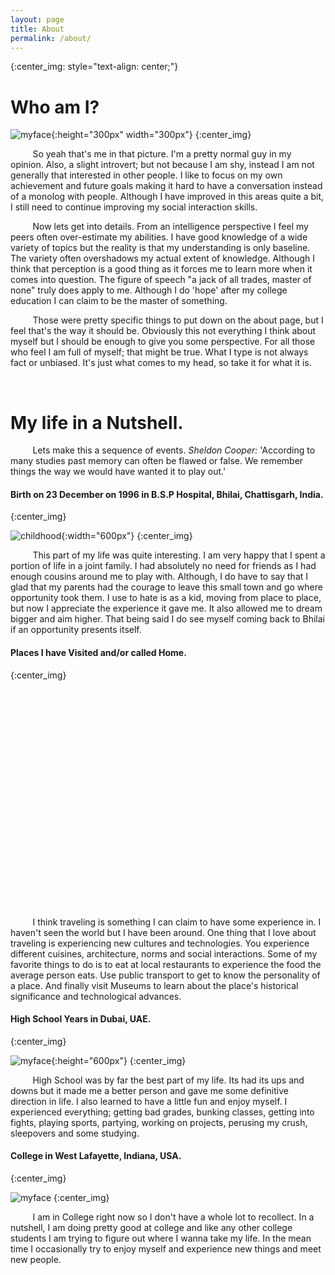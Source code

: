 ```yaml
---
layout: page
title: About
permalink: /about/
---
```


{:center_img: style="text-align: center;"}

# Who am I?

![myface](https://scontent-ort2-1.xx.fbcdn.net/v/t1.0-9/12063434_10204282048726475_7634428386806909401_n.jpg?oh=3b2305e57e939415540849b0c7d3758a&oe=5AB2B525 "This is when I was leading somewhat of an healthy lifestyle. Things have changed a little."){:height="300px" width="300px"}
{:center_img}

&nbsp;&nbsp;&nbsp;&nbsp;&nbsp;&nbsp;&nbsp;&nbsp;
So yeah that's me in that picture. I'm a pretty normal guy in my opinion. Also, a slight introvert; but not because I am shy, instead I am not generally that interested in other people. I like to focus on my own achievement and future goals making it hard to have a conversation instead of a monolog with people. Although I have improved in this areas quite a bit, I still need to continue improving my social interaction skills.

&nbsp;&nbsp;&nbsp;&nbsp;&nbsp;&nbsp;&nbsp;&nbsp;
Now lets get into details. From an intelligence perspective I feel my peers often over-estimate my abilities. I have good knowledge of a wide variety of topics but the reality is that my understanding is only baseline. The variety often overshadows my actual extent of knowledge. Although I think that perception is a good thing as it forces me to learn more when it comes into question. The figure of speech "a jack of all trades, master of none" truly does apply to me. Although I do 'hope' after my college education I can claim to be the master of something.

&nbsp;&nbsp;&nbsp;&nbsp;&nbsp;&nbsp;&nbsp;&nbsp;
Those were pretty specific things to put down on the about page, but I feel that's the way it should be. Obviously this not everything I think about myself but I should be enough to give you some perspective. For all those who feel I am full of myself; that might be true. What I type is not always fact or unbiased. It's just what comes to my head, so take it for what it is.

&nbsp;&nbsp;&nbsp;&nbsp;&nbsp;&nbsp;&nbsp;&nbsp;

# My life in a Nutshell.

&nbsp;&nbsp;&nbsp;&nbsp;&nbsp;&nbsp;&nbsp;&nbsp;
Lets make this a sequence of events. *Sheldon Cooper:* 'According to many studies past memory can often be flawed or false. We remember things the way we would have wanted it to play out.'

#### Birth on 23 December on 1996 in B.S.P Hospital, Bhilai, Chattisgarh, India.
{:center_img}

![childhood](https://scontent-ort2-1.xx.fbcdn.net/v/t1.0-9/10845965_10202615536784718_25816546873617145_n.jpg?oh=b55c254e545b8ebb9bdb46b149613b8f&oe=5AC21EDF "I am the cute baby in the middle."){:width="600px"}
{:center_img}

&nbsp;&nbsp;&nbsp;&nbsp;&nbsp;&nbsp;&nbsp;&nbsp;
This part of my life was quite interesting. I am very happy that I spent a portion of life in a joint family. I had absolutely no need for friends as I had enough cousins around me to play with. Although, I do have to say that I glad that my parents had the courage to leave this small town and go where opportunity took them. I use to hate is as a kid, moving from place to place, but now I appreciate the experience it gave me. It also allowed me to dream bigger and aim higher. That being said I do see myself coming back to Bhilai if an opportunity presents itself.

#### Places I have Visited and/or called Home.
{:center_img}

<!--- Import Scripts --->
<script src="https://www.amcharts.com/lib/3/ammap.js" type="text/javascript"></script>
<script src="https://www.amcharts.com/lib/3/maps/js/worldHigh.js" type="text/javascript"></script>
<script src="https://www.amcharts.com/lib/3/themes/dark.js" type="text/javascript"></script>

<!--- Create Division (Fix Centering Issues) --->
<div style="margin: 0 auto; height: 350px; width: 750px;">
<div id="mapdiv" style="width: 100%; height: 100%;"></div></div>

<!--- Custom Script --->
<script type="text/javascript">
  // Object Def
  var map = AmCharts.makeChart("mapdiv",{

    // Map Settings
    type: "map",
    theme: "dark",
    projection: "eckert5",
    panEventsEnabled : true,
    backgroundColor : "#FDFDFD",
    backgroundAlpha : 0,
    zoomControl: {
      zoomControlEnabled : false
    },

    // Country Selection
    dataProvider : {
      map : "worldHigh",
      getAreasFromMap : true,
      areas : [
	       {"id": "FR", "showAsSelected": true},
	       {"id": "DE", "showAsSelected": true},
	       {"id": "IT", "showAsSelected": true},
	       {"id": "CH", "showAsSelected": true},
	       {"id": "GB", "showAsSelected": true},
	       {"id": "MX", "showAsSelected": true},
	       {"id": "US", "showAsSelected": true},
	       {"id": "EG", "showAsSelected": true},
	       {"id": "CN", "showAsSelected": true},
	       {"id": "IN", "showAsSelected": true},
	       {"id": "JO", "showAsSelected": true},
	       {"id": "KW", "showAsSelected": true},
	       {"id": "LB", "showAsSelected": true},
	       {"id": "NP", "showAsSelected": true},
	       {"id": "OM", "showAsSelected": true},
	       {"id": "QA", "showAsSelected": true},
	       {"id": "SG", "showAsSelected": true},
	       {"id": "SY", "showAsSelected": true},
         {"id": "TR", "showAsSelected": true},
	       {"id": "AE", "showAsSelected": true}
      ]
    },

    // Country Settings
    areasSettings : {
      autoZoom : true,
      color : "#B4B4B7",
      colorSolid : "#000000",
      selectedColor : "#000000",
      outlineColor : "#FDFDFD",
      rollOverColor : "#000000",
      rollOverOutlineColor : "#FDFDFD"
    }
  });
</script>

&nbsp;&nbsp;&nbsp;&nbsp;&nbsp;&nbsp;&nbsp;&nbsp;
I think traveling is something I can claim to have some experience in. I haven't seen the world but I have been around. One thing that I love about traveling is experiencing new cultures and technologies. You experience different cuisines, architecture, norms and social interactions. Some of my favorite things to do is to eat at local restaurants to experience the food the average person eats. Use public transport to get to know the personality of a place. And finally visit Museums to learn about the place's historical significance and technological advances.

#### High School Years in Dubai, UAE.
{:center_img}

![myface](https://scontent-ort2-1.xx.fbcdn.net/v/t1.0-9/10626504_285696288291574_428361961027437700_n.jpg?oh=47f61d2b35ef8f257363293d1d71913e&oe=5AB07297 "Visit to the Beach with my BFFs. BTW, I am the person on the top."){:height="600px"}
{:center_img}

&nbsp;&nbsp;&nbsp;&nbsp;&nbsp;&nbsp;&nbsp;&nbsp;
High School was by far the best part of my life. Its had its ups and downs but it made me a better person and gave me some definitive direction in life. I also learned to have a little fun and enjoy myself. I experienced everything; getting bad grades, bunking classes, getting into fights, playing sports, partying, working on projects, perusing my crush, sleepovers and some studying.

#### College in West Lafayette, Indiana, USA.
{:center_img}

![myface](https://scontent-ort2-1.xx.fbcdn.net/v/t1.0-9/14611071_10206292075055877_1205835522742700599_n.jpg?oh=c6d1e0562258667c82155667ad41890b&oe=5AB69096 "River Rafting with my friend Harsh. We flipped the boat few moments after this picture.")
{:center_img}

&nbsp;&nbsp;&nbsp;&nbsp;&nbsp;&nbsp;&nbsp;&nbsp;
I am in College right now so I don't have a whole lot to recollect. In a nutshell, I am doing pretty good at college and like any other college students I am trying to figure out where I wanna take my life. In the mean time I occasionally try to enjoy myself and experience new things and meet new people.
